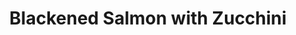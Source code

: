 ---
source_url: https://www.budgetbytes.com/blackened-salmon-with-zucchini/
slug: blackened-salmon-with-zucchini
title: Blackened Salmon with Zucchini
date_added: '2022-11-27'
description: Blackened salmon coated in Cajun spices, cooked to perfection in butter,
  and paired with simple sautéed zucchini makes a simple but delicious dinner!
servings: 4 serving(s)
prep_time: 10 Minutes
cook_time: 20 Minutes
total_time: 30 Minutes
categories: ''
tags: ''
ingredients:
- 2 tsp smoked paprika ($0.20)
- 1 tsp dried thyme ($0.10)
- 1 tsp dried oregano ($0.10)
- 1/2 tsp ground cumin ($0.05)
- 1/4 tsp cayenne ($0.02)
- 1/2 tsp garlic powder ($0.05)
- 1/2 tsp onion powder ($0.02)
- 1/4 tsp freshly cracked black pepper ($0.02)
- 1/4 tsp salt ($0.02)
- 1.3 lbs. salmon ($10.65)
- 2 Tbsp butter ($0.26)
- 1 Tbsp cooking oil ($0.04)
- 1.3 lbs. zucchini ($1.79)
directions:
- Make Seasoning
- Combine the spices for the Cajun seasoning in a bowl (smoked paprika, thyme, oregano,
  cumin, cayenne, garlic powder, onion powder, salt, pepper).
- Season Salmon
- Remove the skin from the salmon, then cut it into four equal-sized portions (if
  not already cut). Generously coat all sides of the fish in the prepared Cajun seasoning.
- Chop Zucchini
- Slice the zucchini into half-rounds and set aside.
- Cook Salmon
- Add the butter and cooking oil to a skillet and heat over medium-high. When the
  skillet is hot and the butter is melted and foaming, add the salmon pieces. Cook
  the salmon for 5-7 minutes on each side, or until a dark brown crust forms and the
  salmon is cooked through*.
- Cook Zucchini
- Remove the cooked fish to a clean plate. Add the sliced zucchini to the skillet
  in its place. Quickly sauté the zucchini in the residual butter and spices until
  it is tender. Serve the salmon and zucchini immediately.
---